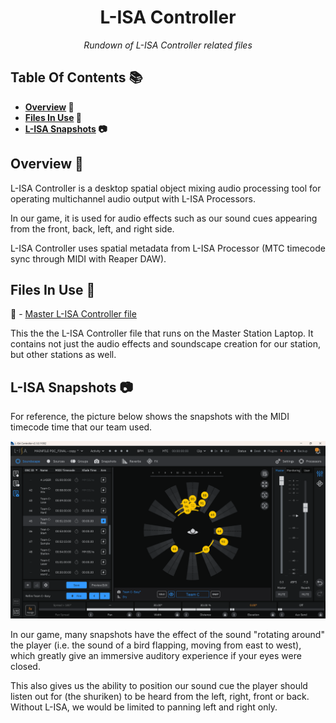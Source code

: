 <h1 align="center">
L-ISA Controller
</h1>

<p align="center">
  <i align="center">
  Rundown of L-ISA Controller related files
  </i>
</p>

## Table Of Contents 📚

<b>

- [Overview](#overview) 📃
- [Files In Use](#files-in-use) 📂
- [L-ISA Snapshots](#lisa-snapshots) 📷

</b>

## <a id="overview"> Overview 📃</a>

L-ISA Controller is a desktop spatial object mixing audio processing tool for operating multichannel audio output with L-ISA Processors.

In our game, it is used for audio effects such as our sound cues appearing from the front, back, left, and right side.

L-ISA Controller uses spatial metadata from L-ISA Processor (MTC timecode sync through MIDI with Reaper DAW).

## <a id="files-in-use"> Files In Use 📂</a>

📄 - [Master L-ISA Controller file](https://github.com/uselesskcid/EGL314-Project-S.O.N.I.C-Team-C-POC/tree/main/MVP/L-ISA_Controller/MAINFILE_POC_FINAL.lisa)

This the the L-ISA Controller file that runs on the Master Station Laptop. It contains not just the audio effects and soundscape creation for our station, but other stations as well.

## <a id="lisa-snapshots"> L-ISA Snapshots </a> 📷

For reference, the picture below shows the snapshots with the MIDI timecode time that our team used.

![](Assets/TeamC_L-ISA_Controller.png)

In our game, many snapshots have the effect of the sound "rotating around" the player (i.e. the sound of a bird flapping, moving from east to west), which greatly give an immersive auditory experience if your eyes were closed.

This also gives us the ability to position our sound cue the player should listen out for (the shuriken) to be heard from the left, right, front or back. Without L-ISA, we would be limited to panning left and right only.
